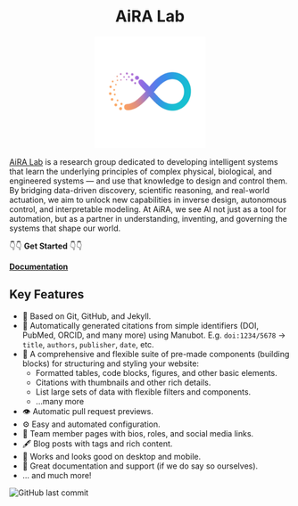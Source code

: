 <h1 align="center">AiRA Lab</h1>
<p align="center">
<img height="200" src="https://raw.githubusercontent.com/aira-hust/AiRA-Lab/main/images/icon.png?raw=true" alt="AiRA">
</p>

[AiRA Lab](https://aira-hust.github.io/AiRA-Lab) is a research group dedicated to developing intelligent systems that learn the underlying principles of complex physical, biological, and engineered systems — and use that knowledge to design and control them. By bridging data-driven discovery, scientific reasoning, and real-world actuation, we aim to unlock new capabilities in inverse design, autonomous control, and interpretable modeling. At AiRA, we see AI not just as a tool for automation, but as a partner in understanding, inventing, and governing the systems that shape our world.

👇👇 **Get Started** 👇👇

[**Documentation**](https://aira-hust.gitbook.io/AiRA-Lab-docs)

## Key Features

- 🤖 Based on Git, GitHub, and Jekyll.
- 📜 Automatically generated citations from simple identifiers (DOI, PubMed, ORCID, and many more) using Manubot. E.g. `doi:1234/5678` -> `title`, `authors`, `publisher`, `date`, etc.
- 🧱 A comprehensive and flexible suite of pre-made components (building blocks) for structuring and styling your website:
  - Formatted tables, code blocks, figures, and other basic elements.
  - Citations with thumbnails and other rich details.
  - List large sets of data with flexible filters and components.
  - ...many more
- 👁️ Automatic pull request previews.
- ⚙️ Easy and automated configuration.
- 👥 Team member pages with bios, roles, and social media links.
- 🖋️ Blog posts with tags and rich content.
- 📱 Works and looks good on desktop and mobile.
- 🤝 Great documentation and support (if we do say so ourselves).
- ... and much more!

![GitHub last commit](https://img.shields.io/github/last-commit/greenelab/lab-website-template)

